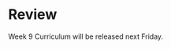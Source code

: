 # Review

Week 9 Curriculum will be released next Friday.

<!-- You've learned a lot of diverse material in Phase 0, and now you are only one week away from Phase 1. We hope you're excited! This week's work-load is a little lighter, which will hopefully give you some breathing room for moving and resting up before Phase 1 starts.

## Challenges

The challenges this week can be done in any order.
1. [Professional Blog](professional_blog.md)
2. [JavaScript Challenges](2-JavaScript) *select 2*
3. [Ruby Challenges](1-HTML-CSS) *select 2*
4. [Cultural Blog](6-cultural-blog.md)
5. [Cohort Bonding](7-cohort-bonding.md)
6. [BONUS Challenges](BONUS-challenges) *Optional*

If this week is too light for you, complete all of the challenges and review any BONUS challenges you missed from previous weeks. Read the Well-Grounded Rubyist or re-read POODR.

This week you'll want to request feedback on Twitter using the hashtag **#DBCU3W9.**

## Submitting your work
- You must complete the [week's submission form](http://apply.devbootcamp.com) to turn in your work by Sunday at 11:59pm.

**There are no extensions available for week 9. It is vital to your ability to attend DBC on site that you get your work in by the deadline.**

## Remember your expectations for the unit!
- Pair at least twice each week. *You need to pair* ***6*** *times this unit*
- Give feedback for each person you paired with. *You need to submit at least 8 pieces of feedback in this unit* (6 for peer-pairing, and 2 GPS)
- Rate at least 7 pieces of [Meta Feedback](https://socrates.devbootcamp.com/feedback) per week on Socrates. *You need to rate 20 pieces of feedback per unit.*

## [Resources](https://github.com/Devbootcamp/phase-0-handbook/blob/master/resources.md)